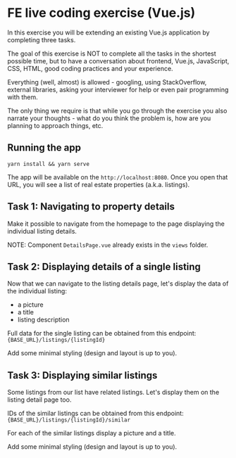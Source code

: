 # FE live coding exercise (Vue.js)

In this exercise you will be extending an existing Vue.js application by completing three tasks.

The goal of this exercise is NOT to complete all the tasks in the shortest possible time, but to have a conversation about frontend, Vue.js, JavaScript, CSS, HTML, good coding practices and your experience.

Everything (well, almost) is allowed - googling, using StackOverflow, external libraries, asking your interviewer for help or even pair programming with them.

The only thing we require is that while you go through the exercise you also narrate your thoughts - what do you think the problem is, how are you planning to approach things, etc. 

## Running the app

`yarn install && yarn serve`

The app will be available on the `http://localhost:8080`.
Once you open that URL, you will see a list of real estate properties (a.k.a. listings).

## Task 1: Navigating to property details

Make it possible to navigate from the homepage to the page displaying the individual listing details.

NOTE: Component `DetailsPage.vue` already exists in the `views` folder.

## Task 2: Displaying details of a single listing

Now that we can navigate to the listing details page, let's display the data of the individual listing:
- a picture
- a title
- listing description

Full data for the single listing can be obtained from this endpoint: `{BASE_URL}/listings/{listingId}`

Add some minimal styling (design and layout is up to you).

## Task 3: Displaying similar listings

Some listings from our list have related listings. Let's display them on the listing detail page too. 

IDs of the similar listings can be obtained from this endpoint: `{BASE_URL}/listings/{listingId}/similar`

For each of the similar listings display a picture and a title.

Add some minimal styling (design and layout is up to you).

